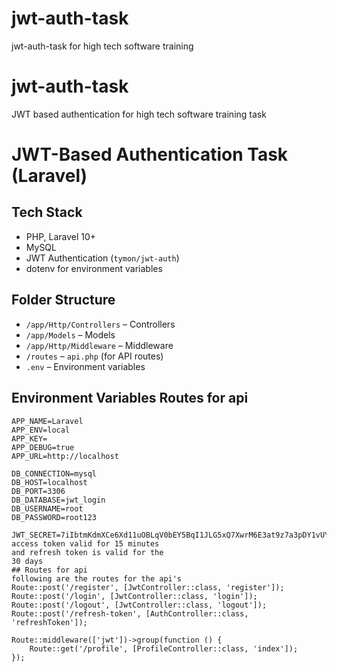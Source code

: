 # jwt-auth-task
jwt-auth-task for high tech software training 
# jwt-auth-task
JWT based authentication for high tech software training task 
# JWT-Based Authentication Task (Laravel)

## Tech Stack
- PHP, Laravel 10+
- MySQL
- JWT Authentication (`tymon/jwt-auth`)
- dotenv for environment variables

## Folder Structure
- `/app/Http/Controllers` – Controllers
- `/app/Models` – Models
- `/app/Http/Middleware` – Middleware
- `/routes` – `api.php` (for API routes)
- `.env` – Environment variables

## Environment Variables Routes for api
```env
APP_NAME=Laravel
APP_ENV=local
APP_KEY=
APP_DEBUG=true
APP_URL=http://localhost

DB_CONNECTION=mysql
DB_HOST=localhost
DB_PORT=3306
DB_DATABASE=jwt_login
DB_USERNAME=root
DB_PASSWORD=root123

JWT_SECRET=7iIbtmKdmXCe6Xd11uOBLqV0bEY5BqI1JLG5xQ7XwrM6E3at9z7a3pDY1vUY4CBd
access token valid for 15 minutes 
and refresh token is valid for the 
30 days
## Routes for api
following are the routes for the api's 
Route::post('/register', [JwtController::class, 'register']);
Route::post('/login', [JwtController::class, 'login']);
Route::post('/logout', [JwtController::class, 'logout']);
Route::post('/refresh-token', [AuthController::class, 'refreshToken']);

Route::middleware(['jwt'])->group(function () {
    Route::get('/profile', [ProfileController::class, 'index']);
});
